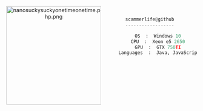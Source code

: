 <center>

<p align="middle">

<img src="https://i.pinimg.com/originals/96/a0/fc/96a0fce84427fedab035cc02f68332a3.jpg" align="left" alt="nanosuckysuckyonetimeonetime.php.png" width="250" height="260">

```py


scammerlife@github
------------------

      OS  :  Windows 10
      CPU  :  Xeon e5 2650
      GPU  :  GTX 750TI
      Languages  :  Java, JavaScript, PhP
  
```
